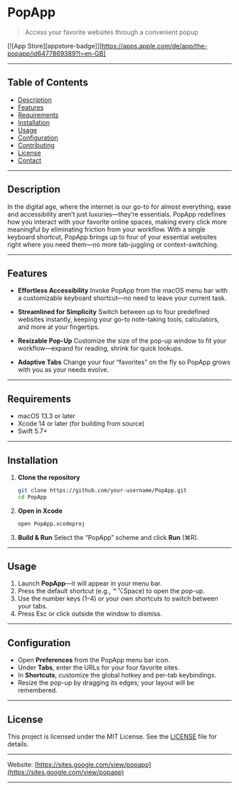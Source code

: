 # PopApp

> Access your favorite websites through a convenient popup

[![App Store][appstore-badge]][https://apps.apple.com/de/app/the-popapp/id6477869389?l=en-GB]

---

## Table of Contents

* [Description](#description)
* [Features](#features)
* [Requirements](#requirements)
* [Installation](#installation)
* [Usage](#usage)
* [Configuration](#configuration)
* [Contributing](#contributing)
* [License](#license)
* [Contact](#contact)

---

## Description

In the digital age, where the internet is our go-to for almost everything, ease and accessibility aren’t just luxuries—they’re essentials. PopApp redefines how you interact with your favorite online spaces, making every click more meaningful by eliminating friction from your workflow. With a single keyboard shortcut, PopApp brings up to four of your essential websites right where you need them—no more tab-juggling or context-switching.

---

## Features

* **Effortless Accessibility**
  Invoke PopApp from the macOS menu bar with a customizable keyboard shortcut—no need to leave your current task.

* **Streamlined for Simplicity**
  Switch between up to four predefined websites instantly, keeping your go-to note-taking tools, calculators, and more at your fingertips.

* **Resizable Pop-Up**
  Customize the size of the pop-up window to fit your workflow—expand for reading, shrink for quick lookups.

* **Adaptive Tabs**
  Change your four “favorites” on the fly so PopApp grows with you as your needs evolve.

---

## Requirements

* macOS 13.3 or later
* Xcode 14 or later (for building from source)
* Swift 5.7+

---

## Installation

1. **Clone the repository**

   ```bash
   git clone https://github.com/your-username/PopApp.git
   cd PopApp
   ```

2. **Open in Xcode**

   ```bash
   open PopApp.xcodeproj
   ```

3. **Build & Run**
   Select the “PopApp” scheme and click **Run** (⌘R).

---

## Usage

1. Launch **PopApp**—it will appear in your menu bar.
2. Press the default shortcut (e.g., ⌃⌥Space) to open the pop-up.
3. Use the number keys (1–4) or your own shortcuts to switch between your tabs.
4. Press Esc or click outside the window to dismiss.

---

## Configuration

* Open **Preferences** from the PopApp menu bar icon.
* Under **Tabs**, enter the URLs for your four favorite sites.
* In **Shortcuts**, customize the global hotkey and per-tab keybindings.
* Resize the pop-up by dragging its edges; your layout will be remembered.

---

## License

This project is licensed under the MIT License. See the [LICENSE](LICENSE) file for details.

---

Website: [https://sites.google.com/view/popapp](https://sites.google.com/view/popapp)

---
